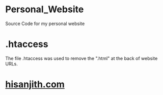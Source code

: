 # Personal_Website
Source Code for my personal website

# .htaccess

The file .htaccess was used to remove the ".html" at the back of website URLs.

# [hisanjith.com](hisanjith.com)

